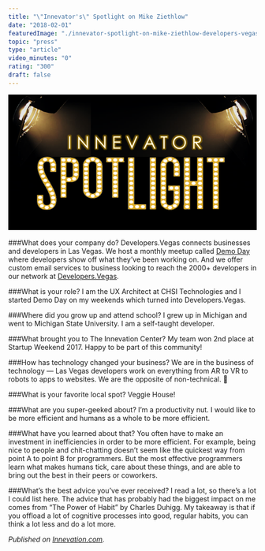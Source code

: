 ```yaml
---
title: "\"Innevator's\" Spotlight on Mike Ziethlow"
date: "2018-02-01"
featuredImage: "./innevator-spotlight-on-mike-ziethlow-developers-vegas-mike-zetlow.png"
topic: "press"
type: "article"
video_minutes: "0"
rating: "300"
draft: false
---
```


![](innevator-spotlight-on-mike-ziethlow-developers-vegas-mike-zetlow.png)

###What does your company do?
Developers.Vegas connects businesses and developers in Las Vegas. We host a monthly meetup called [Demo Day](http://demoday.vegas) where developers show off what they’ve been working on. And we offer custom email services to business looking to reach the 2000+ developers in our network at [Developers.Vegas](http://developers.vegas).

###What is your role?
I am the UX Architect at CHSI Technologies and I started Demo Day on my weekends which turned into Developers.Vegas.

###Where did you grow up and attend school?
I grew up in Michigan and went to Michigan State University. I am a self-taught developer.

###What brought you to The Innevation Center?
My team won 2nd place at Startup Weekend 2017. Happy to be part of this community!

###How has technology changed your business?
We are in the business of technology — Las Vegas developers work on everything from AR to VR to robots to apps to websites. We are the opposite of non-technical. 🙂

###What is your favorite local spot?
Veggie House!

###What are you super-geeked about?
I’m a productivity nut. I would like to be more efficient and humans as a whole to be more efficient.

###What have you learned about that?
You often have to make an investment in inefficiencies in order to be more efficient. For example, being nice to people and chit-chatting doesn’t seem like the quickest way from point A to point B for programmers. But the most effective programmers learn what makes humans tick, care about these things, and are able to bring out the best in their peers or coworkers.

###What’s the best advice you’ve ever received?
I read a lot, so there’s a lot I could list here. The advice that has probably had the biggest impact on me comes from “The Power of Habit” by Charles Duhigg. My takeaway is that if you offload a lot of cognitive processes into good, regular habits, you can think a lot less and do a lot more.

*Published on [Innevation.com](https://www.innevation.com/innevator-spotlight-mike-ziethlow-developers-vegas/).*
